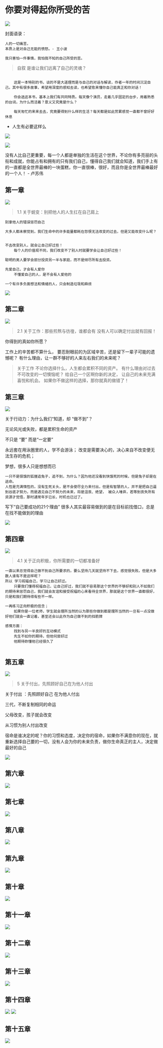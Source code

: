# 你要对得起你所受的苦


![](assets/030/06/01/01-1605448091858.png)

封面语录：

```
人的一切痛苦，
本质上是对自己无能的愤怒。- 王小波

我只害怕一件事情，我怕我不知的自己所受的苦。
```

> 自叙 是谁让我们远离了自己的灵魂？


```

    这是一本特别的书，谈的不是大道理而是与自己的对话与解读，作者一年的时间沉淀自己。其中有很多故事，希望用深度的感知去读，也希望愈来懂你自己能真正和你对话！

    你会选这本书，基本上我们有共同特质。每天像个演员，走着几乎固定的台步，用着熟悉的台词，为什么而活着？意义又究竟是什么？

    每天匆忙的来来去去，究竟要得到什么样的生活？每天都是如此劳累感觉一直都不曾好好休息
```

* 人生有必要这样么

![](assets/030/06/01/01-1605449513466.png)

![](assets/030/06/01/01-1605449615005.png)

没有人比自己更重要，每一个人都是单独的生活在这个世界，不论你有多亮丽的头衔和成就，你能占有和拥有的只有我们自己，懂得自己我们就会知道，我们手上有的一直都是全世界最棒的一块蛋糕，你一直很棒，很好，而且你是全世界最棒最好的一个人！  -  卢苏伟


## 第一章

![](assets/030/06/01/01-1605448799777.png)

> 1.1 关于蜕变：别把他人的人生扛在自己肩上

```
别拿他人的错误惩罚自己

大多人都未察觉到，我们生命中的许多能量都耗在怨恨无法改变的过去，但是又能改变什么呢？


不去改变别人，就会让自己好过些！
    每个人的价值观不同，我们改变不了别人时就要学会让自己好过些！

聪明的男人要学会部分投资另一半与家庭，而不是倾尽所有去投资。

先爱自己，才会有人爱你
    不懂爱自己的人，是不会有人爱他的

一个有许多负面想法和情绪的人，只会制造垃圾和麻烦
```

![](assets/030/06/01/01-1605451140526.png)


## 第二章

![](assets/030/06/01/01-1605448875916.png)


> 2.1 关于工作：那些煎熬与彷徨，谁都会有
没有人可以确定付出就有回报！


你得到的真如你所愿？

工作上的辛苦都不算什么， 要忍耐眼前的为区域辛苦，还是留下一辈子可能的遗憾呢？ 有什么理由，让一群不够好的人来左右我们的未来呢？




> 关于工作
不论你选择什么，人生都会累积不同的资产。
有什么理由对过去不可改变的一切懊恼呢？
给自己一个区啊你新的决定，
让自己的未来充满喜悦和机会。
如果你不做这样的选择，那你就真的做错了！






## 第三章

![](assets/030/06/01/01-1605448888706.png)


关于行动力：为什么我们“知道，却 “做不到”？

无论风光或失败，都是累积生命的资产


不只是 “要”  而是“一定要”

永远套在用泳圈里的人，学不会游泳；
    改变是需要决心的，决心来自不改变便无法生存的危机；

梦想，很多人只是想想而已

    一只不是很饿的狐狸追兔子，追不到，为什么？因为他还没看到快饿死的时候，但是兔子却是在逃命。 
    人性是充满惰性的，没有生死关头，是不会使尽全力来付出，但是有智慧的人，并不是把自己逼到谷底才努力，而是遇见自己不努力的未来，将是沮丧、绝望， 被众人唾弃，若等到丧失所有资源才觉悟，那时通常年岁已长，时机也已过了。

写下“自己要成功的21个理由”
    很多人其实最容易做到的是在目标前找借口，总是在找不能做到的理由


![](assets/030/06/01/01-1605628574370.png)



## 第四章


![](assets/030/06/01/01-1605448898879.png)


> 4.1 关于正向积极，你所需要的一切都准备好


```
一直以来总觉得自己做不到自己所要求的，要么坚持几天就坚持不下去，感觉很失败。但是大多数人谁有不是这样呢？
所以 学习祝福自己，学习让自己好过。
    只要我们懂得祝福自己，让自己好过，我们就不容易那这个世界的不够好和别人不如我们的期待来惩罚自己，我们就会友谊和接受祝福的心来看待全世界，那就是这个世界一直都很好，只是和我们期待得有些不一样。

一再练习正向积极的信念；
    如果你是一位老师，学生就会理所当然的认为那些你做到都是理所当然的一旦有一点没做好他们就会一直记着，甚至还会以此作为自己做不到的挡箭牌

感情方面：
    找到与另一半良好的互动模式
    先生不如你的期待，但他何尝好过
    他期待妳懂他已经很久了


```





## 第五章




![](assets/030/06/01/01-1605448941527.png)



> 5 关于付出，先照顾好自己在为他人付出

关于付出 ：先照顾好自己 在为他人付出

三代，不断复制相同的命运

父母改变，孩子就会改变

从习惯为别人付出改变

宿命是谁决定的呢？你的习惯和态度，决定你的宿命，如果你不满意你的现在，就重新选择自己要的一切，没有人会为你的未来负责，做你生命真正的主人，决定做最好的自己


![](assets/030/06/01/01-1605883257003.png)


## 第六章


![](assets/030/06/01/01-1605449038117.png)



## 第七章


![](assets/030/06/01/01-1605449044660.png)



## 第八章

![](assets/030/06/01/01-1605449050227.png)



## 第九章


![](assets/030/06/01/01-1605449056661.png)


## 第十章


![](assets/030/06/01/01-1605449064475.png)


## 第十一章

![](assets/030/06/01/01-1605449070247.png)




## 第十二章


![](assets/030/06/01/01-1605449076156.png)


## 第十三章

![](assets/030/06/01/01-1605449081556.png)



## 第十四章

![](assets/030/06/01/01-1605449086475.png)
![](assets/030/06/01/01-1605449094866.png)



## 第十五章

![](assets/030/06/01/01-1605449100846.png)